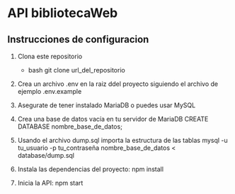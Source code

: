 # API bibliotecaWeb

## Instrucciones de configuracion

1. Clona este repositorio
    - bash
    git clone url_del_repositorio

2. Crea un archivo .env en la raiz ddel proyecto siguiendo el archivo de ejemplo .env.example

3. Asegurate de tener instalado MariaDB o puedes usar MySQL

4. Crea una base de datos vacía en tu servidor de MariaDB
    CREATE DATABASE nombre_base_de_datos;

5. Usando el archivo dump.sql importa la estructura de las tablas
    mysql -u tu_usuario -p tu_contraseña nombre_base_de_datos < database/dump.sql

6. Instala las dependencias del proyecto:
    npm install

7. Inicia la API:
    npm start

